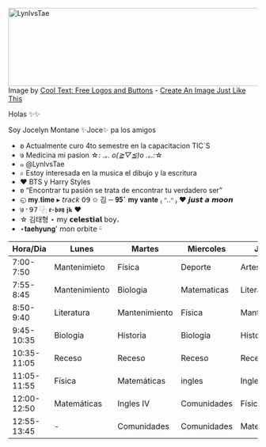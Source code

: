 <a href="https://es.cooltext.com"><img src="https://images.cooltext.com/5584571.png" width="533" height="158" alt="LynlvsTae" /></a>
<br />Image by <a href="https://es.cooltext.com">Cool Text: Free Logos and Buttons</a> - <a href="https://es.cooltext.com/Edit-Logo?LogoID=4047229824">Create An Image Just Like This</a>

Holas ✨✨

Soy Jocelyn Montane ✨Joce✨ pa los amigos

- ʚ Actualmente curo 4to semestre en la capacitacion TIC´S 
- ७ Medicina mi pasion ☆*: .｡. o(≧▽≦)o .｡.:*☆
- ๑ @LynlvsTae
- ⌕ Estoy interesada en la musica el dibujo y la escritura
- ♥︎ BTS y Harry Styles 
- ʚ “Encontrar tu pasión se trata de encontrar tu verdadero ser”
- ◵ 𝐦𝐲.𝐭𝐢𝐦𝐞 ▸ 𝘵𝘳𝘢𝘤𝘬 𝟢𝟫 ✩ 김 ─ 𝟗𝟓⠁𝐦𝐲 𝐯𝐚𝐧𝐭𝐞 ₍ ᐢ..ᐢ ₎ ♥︎ 𝙟𝙪𝙨𝙩 𝙖 𝙢𝙤𝙤𝙣
- ७ ˒ 𝟫𝟩  ⿻  𝖊-𝖇𝖔𝖞 𝖏𝖐  ♥︎
- ☆ 김태형 ⋆ 𝗆𝗒 𝗰𝗲𝗹𝗲𝘀𝘁𝗶𝗮𝗹 𝖻𝗈𝗒،
-  ⋆𝐭𝐚𝐞𝐡𝐲𝐮𝐧𝐠' 𝗆𝗈𝗇 𝗈𝗋𝖻𝗂𝗍𝖾 ᵕ̈

| Hora/Dia    | Lunes         | Martes        | Miercoles   | Jueves        | Viernes     |
|-------------|---------------|---------------|-------------|---------------|-------------|
| 7:00-7:50   | Mantenimieto  | Física        | Deporte     | Artes         | Biología    |
| 7:55-8:45   | Mantenimiento | Biologia      | Matematicas | Literatura    | Física      |
| 8:50-9:40   | Literatura    | Mantenimiento | Física      | Mantenimiento | Matematicas |
| 9:45-10:35  | Biologia      | Historia      | Biologia    | Historia      | Literatura  |
| 10:35-11:05 | Receso        | Receso        | Receso      | Receso        | Receso      |
| 11:05-11:55 | Física        | Matemáticas   | ingles      | Ingles        | Historia    |
| 12:00-12:50 | Matemáticas   | Ingles IV     | Comunidades | Física        |      -      |
| 12:55-13:45 |       -       | Comunidades   | Comunidades | Matematicas   |      -      |
